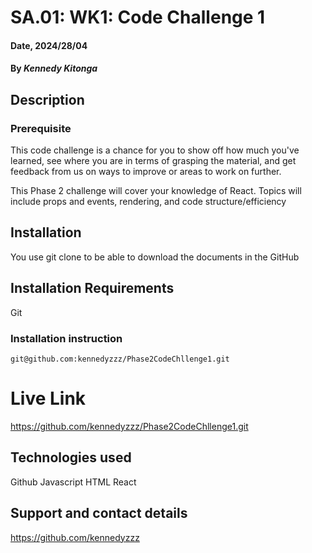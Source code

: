 # SA.01: WK1: Code Challenge 1

#### Date, 2024/28/04

#### By *Kennedy Kitonga*

## Description
### Prerequisite
This code challenge is a chance for you to show off how much you've learned, see where you are in terms of grasping the material, and get feedback from us on ways to improve or areas to work on further.

This Phase 2 challenge will cover your knowledge of React. Topics will include props and events, rendering, and code structure/efficiency
## Installation
You use git clone to be able to download the documents in the GitHub

## Installation Requirements
Git

### Installation instruction
```
git@github.com:kennedyzzz/Phase2CodeChllenge1.git

```

# Live Link
https://github.com/kennedyzzz/Phase2CodeChllenge1.git

## Technologies used
Github
Javascript
HTML
React

## Support and contact details
https://github.com/kennedyzzz